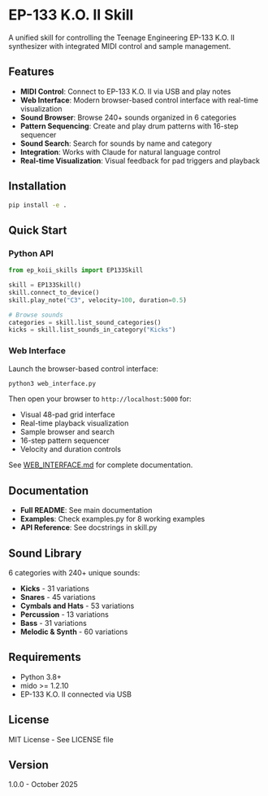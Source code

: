 # EP-133 K.O. II Skill

A unified skill for controlling the Teenage Engineering EP-133 K.O. II synthesizer with integrated MIDI control and sample management.

## Features

- **MIDI Control**: Connect to EP-133 K.O. II via USB and play notes
- **Web Interface**: Modern browser-based control interface with real-time visualization
- **Sound Browser**: Browse 240+ sounds organized in 6 categories
- **Pattern Sequencing**: Create and play drum patterns with 16-step sequencer
- **Sound Search**: Search for sounds by name and category
- **Integration**: Works with Claude for natural language control
- **Real-time Visualization**: Visual feedback for pad triggers and playback

## Installation

```bash
pip install -e .
```

## Quick Start

### Python API

```python
from ep_koii_skills import EP133Skill

skill = EP133Skill()
skill.connect_to_device()
skill.play_note("C3", velocity=100, duration=0.5)

# Browse sounds
categories = skill.list_sound_categories()
kicks = skill.list_sounds_in_category("Kicks")
```

### Web Interface

Launch the browser-based control interface:

```bash
python3 web_interface.py
```

Then open your browser to `http://localhost:5000` for:
- Visual 48-pad grid interface
- Real-time playback visualization
- Sample browser and search
- 16-step pattern sequencer
- Velocity and duration controls

See [WEB_INTERFACE.md](WEB_INTERFACE.md) for complete documentation.

## Documentation

- **Full README**: See main documentation
- **Examples**: Check examples.py for 8 working examples
- **API Reference**: See docstrings in skill.py

## Sound Library

6 categories with 240+ unique sounds:
- **Kicks** - 31 variations
- **Snares** - 45 variations
- **Cymbals and Hats** - 53 variations
- **Percussion** - 13 variations
- **Bass** - 31 variations
- **Melodic & Synth** - 60 variations

## Requirements

- Python 3.8+
- mido >= 1.2.10
- EP-133 K.O. II connected via USB

## License

MIT License - See LICENSE file

## Version

1.0.0 - October 2025
